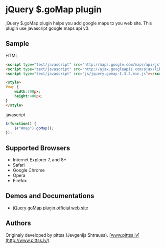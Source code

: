 # jQuery $.goMap plugin

jQuery $.goMap plugin helps you add google maps to you web site.
This plugin use javascript google maps api v3.

## Sample

HTML

```html
<script type="text/javascript" src="http://maps.google.com/maps/api/js?sensor=false"></script>
<script type="text/javascript" src="http://ajax.googleapis.com/ajax/libs/jquery/1.7.1/jquery.min.js"></script>
<script type="text/javascript" src="js/jquery.gomap-1.3.2.min.js"></script>

<style>
#map {
    width:700px;
    height:400px;
}
</style>
```

javascript

```javascript
$(function() {
    $("#map").goMap();
});
```

## Supported Browsers

- Internet Explorer 7, and 8+
- Safari
- Google Chrome
- Opera
- Firefox

## Demos and Documentations

- [jQuery goMap plugin official web site](http://www.pittss.lv/jquery/gomap/)

## Authors

Originaly developed by pittss (Jevgenijs Shtrauss). [www.pittss.lv](http://www.pittss.lv/)

